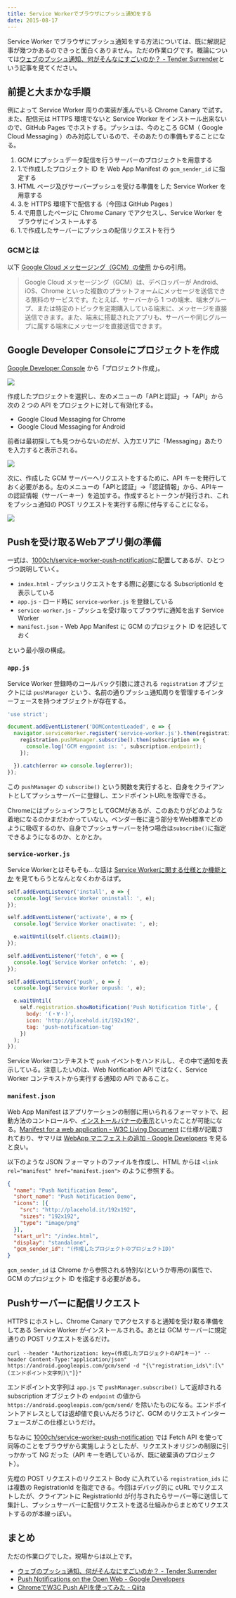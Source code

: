 ```yaml
---
title: Service Workerでブラウザにプッシュ通知をする
date: 2015-08-17
---
```


Service Worker でブラウザにプッシュ通知をする方法については、既に解説記事が幾つかあるのできっと面白くありません。ただの作業ログです。概論については[ウェブのプッシュ通知、何がそんなにすごいのか？ - Tender Surrender](https://blog.agektmr.com/2015/03/mobile-web-app.html)という記事を見てください。

## 前提と大まかな手順

例によって Service Worker 周りの実装が進んでいる Chrome Canary で試す。また、配信元は HTTPS 環境でないと Service Worker をインストール出来ないので、GitHub Pages でホストする。プッシュは、今のところ GCM（ Google Cloud Messaging ）のみ対応しているので、そのあたりの準備もすることになる。

1. GCM にプッシュデータ配信を行うサーバーのプロジェクトを用意する
2. 1.で作成したプロジェクト ID を Web App Manifest の `gcm_sender_id` に指定する
3. HTML ページ及びサーバープッシュを受ける準備をした Service Worker を用意する
4. 3.を HTTPS 環境下で配信する（今回は GitHub Pages ）
5. 4.で用意したページに Chrome Canary でアクセスし、Service Worker をブラウザにインストールする
6. 1.で作成したサーバーにプッシュの配信リクエストを行う

### GCMとは

以下 [Google Cloud メッセージング（GCM）の使用](https://support.google.com/googleplay/android-developer/answer/2663268?hl=ja) からの引用。

> Google Cloud メッセージング（GCM）は、デベロッパーが Android、iOS、Chrome といった複数のプラットフォームにメッセージを送信できる無料のサービスです。たとえば、サーバーから 1 つの端末、端末グループ、または特定のトピックを定期購入している端末に、メッセージを直接送信できます。また、端末に搭載されたアプリも、サーバーや同じグループに属する端末にメッセージを直接送信できます。

## Google Developer Consoleにプロジェクトを作成

[Google Developer Console](https://console.developers.google.com/project) から「プロジェクト作成」。

![](/img/posts/2015/service-worker-push-notification/developer-console-create-project.png)

作成したプロジェクトを選択し、左のメニューの「APIと認証」→「API」から次の 2 つの API をプロジェクトに対して有効化する。

- Google Cloud Messaging for Chrome
- Google Cloud Messaging for Android

前者は最初探しても見つからないのだが、入力エリアに「Messaging」あたりを入力すると表示される。

![](/img/posts/2015/service-worker-push-notification/developer-console-enable-api.png)

次に、作成した GCM サーバーへリクエストをするために、API キーを発行しておく必要がある。左のメニューの「APIと認証」→「認証情報」から、APIキーの認証情報（サーバーキー）を追加する。作成するとトークンが発行され、これをプッシュ通知の POST リクエストを実行する際に付与することになる。

![](/img/posts/2015/service-worker-push-notification/developer-console-create-api-key.png)

## Pushを受け取るWebアプリ側の準備

一式は、[1000ch/service-worker-push-notification](https://github.com/1000ch/service-worker-push-notification)に配置してあるが、ひとつづつ説明していく。

- `index.html` - プッシュリクエストをする際に必要になる SubscriptionId を表示している
- `app.js` - ロード時に `service-worker.js` を登録している
- `service-worker.js` - プッシュを受け取ってブラウザに通知を出す Service Worker
- `manifest.json` - Web App Manifest に GCM のプロジェクト ID を記述しておく

という最小限の構成。

### `app.js`

Service Worker 登録時のコールバック引数に渡される `registration` オブジェクトには `pushManager` という、名前の通りプッシュ通知周りを管理するインターフェースを持つオブジェクトが存在する。

```javascript
'use strict';

document.addEventListener('DOMContentLoaded', e => {
  navigator.serviceWorker.register('service-worker.js').then(registration => {
    registration.pushManager.subscribe().then(subscription => {
      console.log('GCM engpoint is: ', subscription.endpoint);
    });

  }).catch(error => console.log(error));
});
```

この `pushManager` の `subscribe()` という関数を実行すると、自身をクライアントとしてプッシュサーバーに登録し、エンドポイントURLを取得できる。

ChromeにはプッシュインフラとしてGCMがあるが、このあたりがどのような着地になるのかまだわかっていない。ベンダー毎に違う部分をWeb標準でどのように吸収するのか、自身でプッシュサーバーを持つ場合は`subscribe()`に指定できるようになるのか、とかとか。

### `service-worker.js`

Service Workerとはそもそも…な話は [Service Workerに関する仕様とか機能とか](/posts/2014/service-worker-internals.html) を見てもらうとなんとなくわかるはず。

```javascript
self.addEventListener('install', e => {
  console.log('Service Worker oninstall: ', e);
});

self.addEventListener('activate', e => {
  console.log('Service Worker onactivate: ', e);

  e.waitUntil(self.clients.claim());
});

self.addEventListener('fetch', e => {
  console.log('Service Worker onfetch: ', e);
});

self.addEventListener('push', e => {
  console.log('Service Worker onpush: ', e);

  e.waitUntil(
    self.registration.showNotification('Push Notification Title', {
      body: '(・∀・)',
      icon: 'http://placehold.it/192x192',
      tag: 'push-notification-tag'
    })
  );
});
```

Service Workerコンテキストで `push` イベントをハンドルし、その中で通知を表示している。注意したいのは、Web Notification API ではなく、Service Worker コンテキストから実行する通知の API であること。

### `manifest.json`

Web App Manifest はアプリケーションの制御に用いられるフォーマットで、起動方法のコントロールや、[インストールバナーの表示](https://developers.google.com/web/updates/2015/03/increasing-engagement-with-app-install-banners-in-chrome-for-android)といったことが可能になる。[Manifest for a web application - W3C Living Document](http://www.w3.org/TR/appmanifest) に仕様が記載されており、サマリは [WebApp マニフェストの追加 - Google Developers](https://developers.google.com/web/fundamentals/device-access/stickyness/web-app-manifest?hl=ja) を見ると良い。

以下のような JSON フォーマットのファイルを作成し、HTML からは `<link rel="manifest" href="manifest.json">` のように参照する。

```json
{
  "name": "Push Notification Demo",
  "short_name": "Push Notification Demo",
  "icons": [{
    "src": "http://placehold.it/192x192",
    "sizes": "192x192",
    "type": "image/png"
  }],
  "start_url": "/index.html",
  "display": "standalone",
  "gcm_sender_id": "(作成したプロジェクトのプロジェクトID)"
}
```

`gcm_sender_id` は Chrome から参照される特別な(というか専用の)属性で、GCM のプロジェクト ID を指定する必要がある。

## Pushサーバーに配信リクエスト

HTTPS にホストし、Chrome Canary でアクセスすると通知を受け取る準備をしてある Service Worker がインストールされる。あとは GCM サーバーに規定通りの POST リクエストを送るだけ。

```
curl --header "Authorization: key=(作成したプロジェクトのAPIキー)" --header Content-Type:"application/json" https://android.googleapis.com/gcm/send -d "{\"registration_ids\":[\"(エンドポイント文字列)\"]}"
```

エンドポイント文字列は `app.js` で `pushManager.subscribe()` して返却される subscription オブジェクトの `endpoint` の値から `https://android.googleapis.com/gcm/send/` を除いたものになる。エンドポイントアドレスとしては返却値で良いんだろうけど、GCM のリクエストインターフェースがこの仕様というだけ。

ちなみに [1000ch/service-worker-push-notification](https://github.com/1000ch/service-worker-push-notification) では Fetch API を使って同等のことをブラウザから実施しようとしたが、リクエストオリジンの制限に引っかかって NG だった（API キーを晒しているが、既に破棄済のプロジェクト）。

先程の POST リクエストのリクエスト Body に入れている `registration_ids` には複数の RegistrationId を指定できる。今回はデバッグ的に cURL でリクエストしたが、クライアントに RegistrationId が付与されたらサーバー等に送信して集計し、プッシュサーバーに配信リクエストを送る仕組みからまとめてリクエストするのが本線っぽい。

## まとめ

ただの作業ログでした。現場からは以上です。

- [ウェブのプッシュ通知、何がそんなにすごいのか？ - Tender Surrender](https://blog.agektmr.com/2015/03/mobile-web-app.html)
- [Push Notifications on the Open Web - Google Developers](https://developers.google.com/web/updates/2015/03/push-notificatons-on-the-open-web)
- [ChromeでW3C Push APIを使ってみた - Qiita](http://qiita.com/tomoyukilabs/items/8fffb4280c1914b6aa3d)
